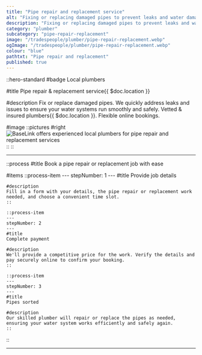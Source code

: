```yaml
---
title: "Pipe repair and replacement service"
alt: "Fixing or replacing damaged pipes to prevent leaks and water damage"
description: "Fixing or replacing damaged pipes to prevent leaks and water damage"
category: "plumber"
subcategory: "pipe-repair-replacement"
image: "/tradespeople/plumber/pipe-repair-replacement.webp"
ogImage: "/tradespeople/plumber/pipe-repair-replacement.webp"
colour: "blue"
pathtxt: "Pipe repair and replacement"
published: true
---
```


::hero-standard
#badge
Local plumbers

#title
Pipe repair & replacement service{{ $doc.location }}

#description
Fix or replace damaged pipes. We quickly address leaks and issues to ensure your water systems run smoothly and safely. Vetted & insured plumbers{{ $doc.location }}. Flexible online bookings.

#image
    ::pictures
    #right
    ![BaseLink offers experienced local plumbers for pipe repair and replacement services](/tradespeople/plumber/pipe-repair-replacement.webp)
    ::
::

---

::process
#title
Book a pipe repair or replacement job with ease

#items
    ::process-item
    ---
    stepNumber: 1
    ---
    #title
    Provide job details

    #description
    Fill in a form with your details, the pipe repair or replacement work needed, and choose a convenient time slot.
    ::
    
    ::process-item
    ---
    stepNumber: 2
    ---
    #title
    Complete payment

    #description
    We'll provide a competitive price for the work. Verify the details and pay securely online to confirm your booking.
    ::

    ::process-item
    ---
    stepNumber: 3
    ---
    #title
    Pipes sorted

    #description
    Our skilled plumber will repair or replace the pipes as needed, ensuring your water system works efficiently and safely again.
    ::
::

---